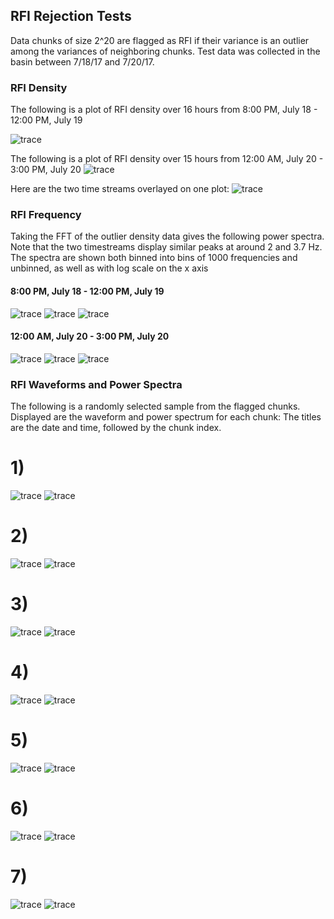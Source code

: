 
## RFI Rejection Tests

Data chunks of size 2^20 are flagged as RFI if their variance is an outlier among the variances of neighboring chunks. 
Test data was collected in the basin between 7/18/17 and 7/20/17. 


### RFI Density
The following is a plot of RFI density over 16 hours from 8:00 PM, July 18 - 12:00 PM, July 19

![trace](RFIDensity170718_2200-170719_1100_4sigma.png)

The following is a plot of RFI density over 15 hours from 12:00 AM, July 20 - 3:00 PM, July 20
![trace](RFIDensity170720_0000-170720_1400_5sigma.png)

Here are the two time streams overlayed on one plot:
![trace](RFIOverlayDensity.png)

### RFI Frequency
Taking the FFT of the outlier density data gives the following power spectra. Note that the two timestreams display similar peaks at around 2 and 3.7 Hz. The spectra are shown both binned into bins of 1000 frequencies and unbinned, as well as with log scale on the x axis

####  8:00 PM, July 18 - 12:00 PM, July 19
![trace](RFIFrequency170718_2200-170719_1100_4sigma.png)
![trace](RFIFrequency170718_2200-170719_1100_4sigma_unbinned.png)
![trace](RFIFrequency170718_2200-170719_1100_4sigma_unbinned_logx.png)

#### 12:00 AM, July 20 - 3:00 PM, July 20

![trace](RFIFrequency170720_0000-170720_1400_5sigma.png)
![trace](RFIFrequency170720_0000-170720_1400_5sigma-unbinned.png)
![trace](RFIFrequency170720_0000-170720_1400_5sigma-unbinned_logx.png)



### RFI Waveforms and Power Spectra
The following is a randomly selected sample from the flagged chunks. Displayed are the waveform and power spectrum for each chunk:
The titles are the date and time, followed by the chunk index.



# 1)

![trace](170718_2200_57_waveform.png)
![trace](170718_2200_57_spectrum.png)

# 2)

![trace](170718_2300_113_waveform.png)
![trace](170718_2300_113_spectrum.png)

# 3)

![trace](170719_0200_576_waveform.png)
![trace](170719_0200_576_spectrum.png)

# 4)

![trace](170719_0400_1111_waveform.png)
![trace](170719_0400_1111_spectrum.png)
# 5)

![trace](170719_0500_0_waveform.png)
![trace](170719_0500_0_spectrum.png)

# 6)

![trace](170720_0200_0_waveform.png)
![trace](170720_0200_0_spectrum.png)

# 7)

![trace](20_4_170718_2200_111_waveform.png)
![trace](20_4_1701718_2200_111_fft.png)






